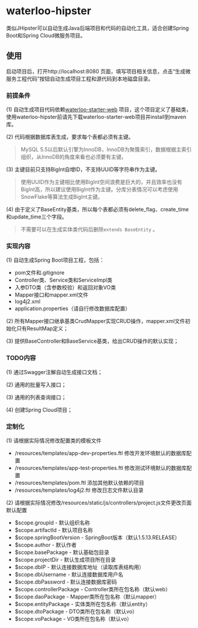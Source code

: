 # waterloo-hipster

类似JHipster可以自动生成Java后端项目和代码的自动化工具，适合创建Spring Boot和Spring Cloud微服务项目。

## 使用

启动项目后，打开http://localhost:8080 页面，填写项目相关信息，点击“生成微服务工程代码”按钮自动生成项目工程和源代码到本地磁盘目录。

### 前提条件

(1) 自动生成项目代码依赖[waterloo-starter-web](https://github.com/waterlu/waterloo-starter-web) 项目，这个项目定义了基础类，使用waterloo-hipster前请先下载waterloo-starter-web项目并install到maven库。

(2) 代码根据数据库表生成，要求每个表都必须有主键。

> MySQL 5.5以后默认引擎为InnoDB，InnoDB为聚簇索引，数据根据主索引组织，从InnoDB的角度来看也必须要有主键。

(3) 主键目前只支持BigInt自增ID，不支持UUID等字符串作为主键。

> 使用UUID作为主键相比使用BigInt空间浪费是巨大的，并且效率也没有BigInt高，所以建议使用BigInt作为主键。分库分表情况可以考虑使用SnowFlake等算法生成BigInt主键。

(4) 由于定义了BaseEntity基类，所以每个表都必须有delete_flag、create_time和update_time三个字段。

> 不需要可以在生成实体类代码后删除`extends BaseEntity` 。

### 实现内容

(1) 自动生成Spring Boot项目工程，包括：

- pom文件和.gitignore
- Controller类、Service类和ServiceImpl类
- 入参DTO类（含参数校验）和返回对象VO类
- Mapper接口和mapper.xml文件
- log4j2.xml
- application.properties（请自行修改数据库配置）

(2) 所有Mapper接口继承基类CrudMapper实现CRUD操作，mapper.xml文件初始化只有ResultMap定义；

(3) 提供BaseController和BaseService基类，给出CRUD操作的默认实现；

### TODO内容

(1) 通过Swagger注解自动生成接口文档；

(2) 通用的批量写入接口；

(3) 通用的列表查询接口；

(4) 创建Spring Cloud项目；

### 定制化

(1) 请根据实际情况修改配置类的模板文件

- /resources/templates/app-dev-properties.ftl 修改开发环境默认的数据库配置
- /resources/templates/app-test-properties.ftl 修改测试环境默认的数据库配置
- /resources/templates/pom.ftl 添加其他默认依赖的项目
- /resources/templates/log4j2.ftl 修改日志文件默认目录

(2) 请根据实际情况修改/resources/static/js/controllers/project.js文件更改页面默认配置

- $scope.groupId - 默认组织名称
- $scope.artifactId - 默认项目名称
- $scope.springBootVersion - SpringBoot版本（默认1.5.13.RELEASE）
- $scope.author - 默认作者
- $scope.basePackage - 默认基础包目录
- $scope.projectDir - 默认生成项目所在目录
- $scope.dbIP - 默认连接数据库地址（读取库表结构用）
- $scope.dbUsername - 默认连接数据库用户名
- $scope.dbPassword - 默认连接数据库密码
- $scope.controllerPackage - Controller类所在包名称（默认web）
- $scope.daoPackage - Mapper类所在包名称（默认mapper）
- $scope.entityPackage - 实体类所在包名称（默认entity）
- $scope.dtoPackage - DTO类所在包名称（默认vo）
- $scope.voPackage - VO类所在包名称（默认vo）